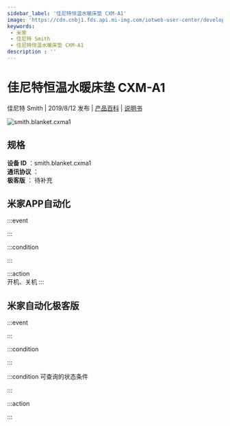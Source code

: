 ```yaml
---
sidebar_label: '佳尼特恒温水暖床垫 CXM-A1'
image: 'https://cdn.cnbj1.fds.api.mi-img.com/iotweb-user-center/developer_1679047614552jJL9tuGR.png?GalaxyAccessKeyId=AKVGLQWBOVIRQ3XLEW&Expires=9223372036854775807&Signature=7K+opDZBstngszv2hd1uNFxgwlU='
keywords: 
 - 米家
 - 佳尼特 Smith
 - 佳尼特恒温水暖床垫 CXM-A1
description : ''
---
```

# 佳尼特恒温水暖床垫 CXM-A1

佳尼特 Smith | 2019/8/12 发布 | [产品百科](https://home.mi.com/webapp/content/baike/product/index.html?model=smith.blanket.cxma1/) | [说明书](https://home.mi.com/views/introduction.html?model=smith.blanket.cxma1&region=cn)

![smith.blanket.cxma1](https://cdn.cnbj1.fds.api.mi-img.com/iotweb-user-center/developer_1679047614552jJL9tuGR.png?GalaxyAccessKeyId=AKVGLQWBOVIRQ3XLEW&Expires=9223372036854775807&Signature=7K+opDZBstngszv2hd1uNFxgwlU=)

## 规格  
> 
**设备 ID** ：smith.blanket.cxma1  
**通讯协议** ：  
**极客版**  ： 待补充 


## 米家APP自动化  

:::event  

:::

:::condition  

:::

:::action   
开机、关机
:::

## 米家自动化极客版  

:::event  

:::

:::condition  

:::

:::condition 可查询的状态条件  

:::

:::action  

:::

        
